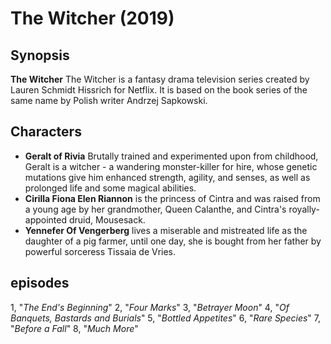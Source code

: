 # The Witcher (2019)
## Synopsis
**The Witcher** The Witcher is a fantasy drama television series created by Lauren Schmidt Hissrich for Netflix. It is based on the book series of the same name by Polish writer Andrzej Sapkowski. 
## Characters
- **Geralt of Rivia** Brutally trained and experimented upon from childhood, Geralt is a witcher - a wandering monster-killer for hire, whose genetic mutations give him enhanced strength, agility, and senses, as well as prolonged life and some magical abilities.
- **Cirilla Fiona Elen Riannon** is the princess of Cintra and was raised from a young age by her grandmother, Queen Calanthe, and Cintra's royally-appointed druid, Mousesack.
- **Yennefer Of Vengerberg** lives a miserable and mistreated life as the daughter of a pig farmer, until one day, she is bought from her father by powerful sorceress Tissaia de Vries.
## episodes
1, "*The End's Beginning*"
2, "*Four Marks*"
3, "*Betrayer Moon*"
4, "*Of Banquets, Bastards and Burials*"
5, "*Bottled Appetites*"
6, "*Rare Species*"
7, "*Before a Fall*"
8, "*Much More*"

